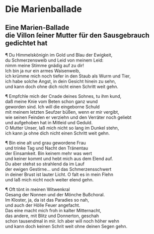 # Die Marienballade
<a name="127"></a>
## Eine Marien-Ballade <br />die Villon ſeiner Mutter für den Sausgebrauch gedichtet hat

¶ Du Himmelskönigin im Gold und Blau der Ewigkeit,  
du Schmerzensweib und Leid von meinem Leid:  
nimm meine Stimme gnädig auf zu dir!  
Ich bin ja nur ein armes Waisenweib,  
ich krümme mich noch tiefer in den Staub als Wurm und Tier,  
ich habe solche Angst, in dein Gesicht hinein zu sehn,  
und kann doch ohne dich nicht einen Schritt weit gehn.

¶ Empfchle mich der Cnade deines Sohnes, tu ihm kund,  
daß meine Knie vom Beten schon ganz wund  
geworden sind. Ich will die eingeborne Schuld  
mit meinem letzten Seufzer büßen, wenn er mir vergibt,  
wie seinen Feinden er verziehn und den Verräter noch geliebt  
und aufgehoben hat in Mitleid und Geduld.  
O Mutter Unser, laß mich nicht so lang im Dunkel stehn,  
ich kann ja ohne dich nicht einen Schritt weit gehn.

¶ Bin eine alt und grau gewordene Frau  
und trinke Tag und Nacht den Tränentau  
der Einsamkeit. Bin keinem mehr was wert  
und keiner kommt und hebt mich aus dem Elend auf.  
Du aber stehst so strahlend da im Lauf  
der ewigen Gestirne… und das Schmerzensschwert  
in deiner Brust ist lauter Licht. O falt es in mein Flehn  
<a name="128"></a>und laß mich nicht noch weiter elend gehn.

¶ Oft tönt in meinen Witwenkral  
Gesang der Nonnen und der Mönche Bußchoral.  
Im Kloster, ja, da ist das Paradies so nah,  
und auch der Hölle Feuer angefacht.  
Das eine macht mich froh in kalter Mitternacht,  
das andere, mit Blitz und Donnerton, geschah  
schon tausendmal in mir. Ich aber will noch höher wehn  
und kann doch keinen Schrit weit ohne deinen Segen gehn.

